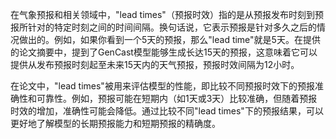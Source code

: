 在气象预报和相关领域中，"lead times"（预报时效）指的是从预报发布时刻到预报所针对的特定时刻之间的时间间隔。换句话说，它表示预报是针对多久之后的情况做出的。例如，如果你看到一个5天的预报，那么"lead time"就是5天。在提供的论文摘要中，提到了GenCast模型能够生成长达15天的预报，这意味着它可以提供从发布预报时刻起至未来15天内的天气预报，预报时效间隔为12小时。

在论文中，"lead times"被用来评估模型的性能，即比较不同预报时效下的预报准确性和可靠性。例如，预报可能在短期内（如1天或3天）比较准确，但随着预报时效的增加，准确性可能会降低。通过比较不同"lead times"下的预报结果，可以更好地了解模型的长期预报能力和短期预报的精确度。